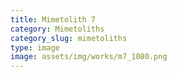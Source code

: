 ```yaml
---
title: Mimetolith 7
category: Mimetoliths
category_slug: mimetoliths
type: image
image: assets/img/works/m7_1080.png
---
```

